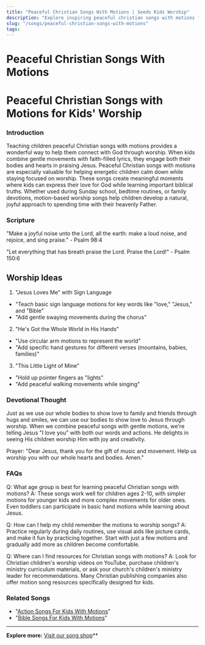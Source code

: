 ```yaml
---
title: "Peaceful Christian Songs With Motions | Seeds Kids Worship"
description: "Explore inspiring peaceful christian songs with motions for children's worship and faith development. Biblical music resources for families and ministry."
slug: "/songs/peaceful-christian-songs-with-motions"
tags:
---
```


# Peaceful Christian Songs With Motions

# Peaceful Christian Songs with Motions for Kids' Worship

### Introduction
Teaching children peaceful Christian songs with motions provides a wonderful way to help them connect with God through worship. When kids combine gentle movements with faith-filled lyrics, they engage both their bodies and hearts in praising Jesus. Peaceful Christian songs with motions are especially valuable for helping energetic children calm down while staying focused on worship. These songs create meaningful moments where kids can express their love for God while learning important biblical truths. Whether used during Sunday school, bedtime routines, or family devotions, motion-based worship songs help children develop a natural, joyful approach to spending time with their heavenly Father.

### Scripture
"Make a joyful noise unto the Lord, all the earth: make a loud noise, and rejoice, and sing praise." - Psalm 98:4

"Let everything that has breath praise the Lord. Praise the Lord!" - Psalm 150:6

## Worship Ideas
1. "Jesus Loves Me" with Sign Language
- "Teach basic sign language motions for key words like "love," "Jesus," and "Bible"
- "Add gentle swaying movements during the chorus"

2. "He's Got the Whole World in His Hands"
- "Use circular arm motions to represent the world"
- "Add specific hand gestures for different verses (mountains, babies, families)"

3. "This Little Light of Mine"
- "Hold up pointer fingers as "lights"
- "Add peaceful walking movements while singing"

### Devotional Thought
Just as we use our whole bodies to show love to family and friends through hugs and smiles, we can use our bodies to show love to Jesus through worship. When we combine peaceful songs with gentle motions, we're telling Jesus "I love you" with both our words and actions. He delights in seeing His children worship Him with joy and creativity.

Prayer: "Dear Jesus, thank you for the gift of music and movement. Help us worship you with our whole hearts and bodies. Amen."

### FAQs

Q: What age group is best for learning peaceful Christian songs with motions?
A: These songs work well for children ages 2-10, with simpler motions for younger kids and more complex movements for older ones. Even toddlers can participate in basic hand motions while learning about Jesus.

Q: How can I help my child remember the motions to worship songs?
A: Practice regularly during daily routines, use visual aids like picture cards, and make it fun by practicing together. Start with just a few motions and gradually add more as children become comfortable.

Q: Where can I find resources for Christian songs with motions?
A: Look for Christian children's worship videos on YouTube, purchase children's ministry curriculum materials, or ask your church's children's ministry leader for recommendations. Many Christian publishing companies also offer motion song resources specifically designed for kids.

### Related Songs

- "[Action Songs For Kids With Motions](/songs/action-songs-for-kids-with-motions/)"
- "[Bible Songs For Kids With Motions](/songs/bible-songs-for-kids-with-motions/)"

---

**Explore more:** [Visit our song shop](https://seedskidsworship.com/shop)**

<!-- Schema Markup -->
<script type="application/ld+json">
{
  "@context": "https://schema.org",
  "@type": "MusicRecording",
  "name": "Peaceful Christian Songs With Motions",
  "byArtist": {
    "@type": "MusicGroup",
    "name": "Seeds Kids Worship"
  },
  "isFamilyFriendly": true,
  "url": "https://seedskidsworship.com/songs/peaceful-christian-songs-with-motions/"
}
</script>